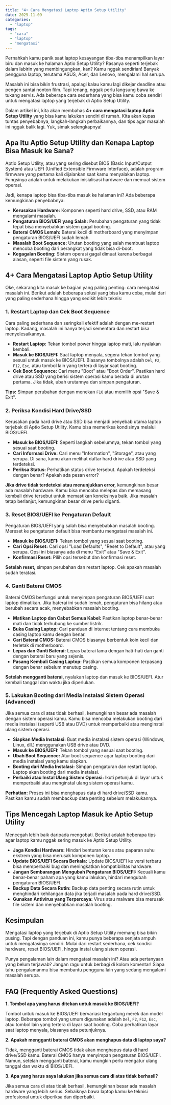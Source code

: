 ```yaml
---
title: "4+ Cara Mengatasi Laptop Aptio Setup Utility"
date: 2025-11-09
categories: 
  - "laptop"
tags: 
  - "cara"
  - "laptop"
  - "mengatasi"
---
```


Pernahkah kamu panik saat laptop kesayangan tiba-tiba menampilkan layar biru dan masuk ke halaman Aptio Setup Utility? Rasanya seperti terjebak dalam labirin yang membingungkan, kan? Kamu nggak sendirian! Banyak pengguna laptop, terutama ASUS, Acer, dan Lenovo, mengalami hal serupa.

Masalah ini bisa bikin frustrasi, apalagi kalau kamu lagi dikejar deadline atau pengen santai nonton film. Tapi tenang, nggak perlu langsung bawa ke tukang servis. Ada beberapa cara sederhana yang bisa kamu coba sendiri untuk mengatasi laptop yang terjebak di Aptio Setup Utility.

Dalam artikel ini, kita akan membahas **4+ cara mengatasi laptop Aptio Setup Utility** yang bisa kamu lakukan sendiri di rumah. Kita akan kupas tuntas penyebabnya, langkah-langkah perbaikannya, dan tips agar masalah ini nggak balik lagi. Yuk, simak selengkapnya!

## Apa Itu Aptio Setup Utility dan Kenapa Laptop Bisa Masuk ke Sana?

Aptio Setup Utility, atau yang sering disebut BIOS (Basic Input/Output System) atau UEFI (Unified Extensible Firmware Interface), adalah program firmware yang pertama kali dijalankan saat kamu menyalakan laptop. Fungsinya adalah untuk melakukan inisialisasi hardware dan memuat sistem operasi.

Jadi, kenapa laptop bisa tiba-tiba masuk ke halaman ini? Ada beberapa kemungkinan penyebabnya:

- **Kerusakan Hardware:** Komponen seperti hard drive, SSD, atau RAM mengalami masalah.
- **Pengaturan BIOS/UEFI yang Salah:** Perubahan pengaturan yang tidak tepat bisa menyebabkan sistem gagal booting.
- **Baterai CMOS Lemah:** Baterai kecil di motherboard yang menyimpan pengaturan BIOS/UEFI sudah lemah.
- **Masalah Boot Sequence:** Urutan booting yang salah membuat laptop mencoba booting dari perangkat yang tidak bisa di-boot.
- **Kegagalan Booting:** Sistem operasi gagal dimuat karena berbagai alasan, seperti file sistem yang rusak.

## 4+ Cara Mengatasi Laptop Aptio Setup Utility

Oke, sekarang kita masuk ke bagian yang paling penting: cara mengatasi masalah ini. Berikut adalah beberapa solusi yang bisa kamu coba, mulai dari yang paling sederhana hingga yang sedikit lebih teknis:

### 1\. Restart Laptop dan Cek Boot Sequence

Cara paling sederhana dan seringkali efektif adalah dengan me-restart laptop. Kadang, masalah ini hanya terjadi sementara dan restart bisa menyelesaikannya.

- **Restart Laptop:** Tekan tombol power hingga laptop mati, lalu nyalakan kembali.
- **Masuk ke BIOS/UEFI:** Saat laptop menyala, segera tekan tombol yang sesuai untuk masuk ke BIOS/UEFI. Biasanya tombolnya adalah `Del`, `F2`, `F12`, `Esc`, atau tombol lain yang tertera di layar saat booting.
- **Cek Boot Sequence:** Cari menu "Boot" atau "Boot Order". Pastikan hard drive atau SSD yang berisi sistem operasi kamu berada di urutan pertama. Jika tidak, ubah urutannya dan simpan pengaturan.

**Tips:** Simpan perubahan dengan menekan `F10` atau memilih opsi "Save & Exit".

### 2\. Periksa Kondisi Hard Drive/SSD

Kerusakan pada hard drive atau SSD bisa menjadi penyebab utama laptop terjebak di Aptio Setup Utility. Kamu bisa memeriksa kondisinya melalui BIOS/UEFI.

- **Masuk ke BIOS/UEFI:** Seperti langkah sebelumnya, tekan tombol yang sesuai saat booting.
- **Cari Informasi Drive:** Cari menu "Information", "Storage", atau yang serupa. Di sana, kamu akan melihat daftar hard drive atau SSD yang terdeteksi.
- **Periksa Status:** Perhatikan status drive tersebut. Apakah terdeteksi dengan benar? Apakah ada pesan error?

**Jika drive tidak terdeteksi atau menunjukkan error,** kemungkinan besar ada masalah hardware. Kamu bisa mencoba melepas dan memasang kembali drive tersebut untuk memastikan koneksinya baik. Jika masalah tetap berlanjut, kemungkinan besar drive perlu diganti.

### 3\. Reset BIOS/UEFI ke Pengaturan Default

Pengaturan BIOS/UEFI yang salah bisa menyebabkan masalah booting. Mereset ke pengaturan default bisa membantu mengatasi masalah ini.

- **Masuk ke BIOS/UEFI:** Tekan tombol yang sesuai saat booting.
- **Cari Opsi Reset:** Cari opsi "Load Defaults", "Reset to Default", atau yang serupa. Opsi ini biasanya ada di menu "Exit" atau "Save & Exit".
- **Konfirmasi Reset:** Pilih opsi tersebut dan konfirmasi reset.

**Setelah reset,** simpan perubahan dan restart laptop. Cek apakah masalah sudah teratasi.

### 4\. Ganti Baterai CMOS

Baterai CMOS berfungsi untuk menyimpan pengaturan BIOS/UEFI saat laptop dimatikan. Jika baterai ini sudah lemah, pengaturan bisa hilang atau berubah secara acak, menyebabkan masalah booting.

- **Matikan Laptop dan Cabut Semua Kabel:** Pastikan laptop benar-benar mati dan tidak terhubung ke sumber listrik.
- **Buka Casing Laptop:** Cari panduan di internet tentang cara membuka casing laptop kamu dengan benar.
- **Cari Baterai CMOS:** Baterai CMOS biasanya berbentuk koin kecil dan terletak di motherboard.
- **Lepas dan Ganti Baterai:** Lepas baterai lama dengan hati-hati dan ganti dengan baterai baru yang sejenis.
- **Pasang Kembali Casing Laptop:** Pastikan semua komponen terpasang dengan benar sebelum menutup casing.

**Setelah mengganti baterai,** nyalakan laptop dan masuk ke BIOS/UEFI. Atur kembali tanggal dan waktu jika diperlukan.

### 5\. Lakukan Booting dari Media Instalasi Sistem Operasi (Advanced)

Jika semua cara di atas tidak berhasil, kemungkinan besar ada masalah dengan sistem operasi kamu. Kamu bisa mencoba melakukan booting dari media instalasi (seperti USB atau DVD) untuk memperbaiki atau menginstal ulang sistem operasi.

- **Siapkan Media Instalasi:** Buat media instalasi sistem operasi (Windows, Linux, dll.) menggunakan USB drive atau DVD.
- **Masuk ke BIOS/UEFI:** Tekan tombol yang sesuai saat booting.
- **Ubah Boot Sequence:** Atur boot sequence agar laptop booting dari media instalasi yang kamu siapkan.
- **Booting dari Media Instalasi:** Simpan pengaturan dan restart laptop. Laptop akan booting dari media instalasi.
- **Perbaiki atau Instal Ulang Sistem Operasi:** Ikuti petunjuk di layar untuk memperbaiki atau menginstal ulang sistem operasi kamu.

**Perhatian:** Proses ini bisa menghapus data di hard drive/SSD kamu. Pastikan kamu sudah membackup data penting sebelum melakukannya.

## Tips Mencegah Laptop Masuk ke Aptio Setup Utility

Mencegah lebih baik daripada mengobati. Berikut adalah beberapa tips agar laptop kamu nggak sering masuk ke Aptio Setup Utility:

- **Jaga Kondisi Hardware:** Hindari benturan keras atau paparan suhu ekstrem yang bisa merusak komponen laptop.
- **Update BIOS/UEFI Secara Berkala:** Update BIOS/UEFI ke versi terbaru bisa memperbaiki bug dan meningkatkan kompatibilitas hardware.
- **Jangan Sembarangan Mengubah Pengaturan BIOS/UEFI:** Kecuali kamu benar-benar paham apa yang kamu lakukan, hindari mengubah pengaturan BIOS/UEFI.
- **Backup Data Secara Rutin:** Backup data penting secara rutin untuk menghindari kehilangan data jika terjadi masalah pada hard drive/SSD.
- **Gunakan Antivirus yang Terpercaya:** Virus atau malware bisa merusak file sistem dan menyebabkan masalah booting.

## Kesimpulan

Mengatasi laptop yang terjebak di Aptio Setup Utility memang bisa bikin pusing. Tapi dengan panduan ini, kamu punya beberapa senjata ampuh untuk mengatasinya sendiri. Mulai dari restart sederhana, cek kondisi hardware, reset BIOS/UEFI, hingga instal ulang sistem operasi.

Punya pengalaman lain dalam mengatasi masalah ini? Atau ada pertanyaan yang belum terjawab? Jangan ragu untuk berbagi di kolom komentar! Siapa tahu pengalamanmu bisa membantu pengguna lain yang sedang mengalami masalah serupa.

## FAQ (Frequently Asked Questions)

**1\. Tombol apa yang harus ditekan untuk masuk ke BIOS/UEFI?**

Tombol untuk masuk ke BIOS/UEFI bervariasi tergantung merek dan model laptop. Beberapa tombol yang umum digunakan adalah `Del`, `F2`, `F12`, `Esc`, atau tombol lain yang tertera di layar saat booting. Coba perhatikan layar saat laptop menyala, biasanya ada petunjuknya.

**2\. Apakah mengganti baterai CMOS akan menghapus data di laptop saya?**

Tidak, mengganti baterai CMOS tidak akan menghapus data di hard drive/SSD kamu. Baterai CMOS hanya menyimpan pengaturan BIOS/UEFI. Namun, setelah mengganti baterai, kamu mungkin perlu mengatur ulang tanggal dan waktu di BIOS/UEFI.

**3\. Apa yang harus saya lakukan jika semua cara di atas tidak berhasil?**

Jika semua cara di atas tidak berhasil, kemungkinan besar ada masalah hardware yang lebih serius. Sebaiknya bawa laptop kamu ke teknisi profesional untuk diperiksa dan diperbaiki.
